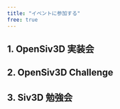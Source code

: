 ```yaml
---
title: "イベントに参加する"
free: true
---
```


## 1. OpenSiv3D 実装会


## 2. OpenSiv3D Challenge


## 3. Siv3D 勉強会
